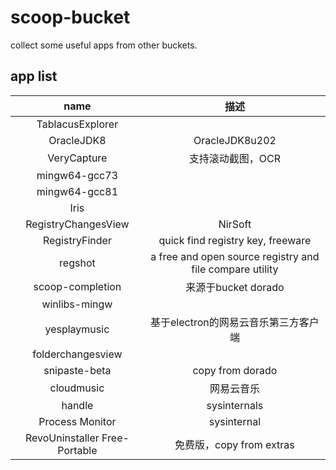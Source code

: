 # scoop-bucket
collect some useful apps from other buckets.

## app list

| name | 描述 |
| :-----:| :----: |
| TablacusExplorer ||
| OracleJDK8 | OracleJDK8u202 |
|VeryCapture|支持滚动截图，OCR|
|mingw64-gcc73||
|mingw64-gcc81||
|Iris||
|RegistryChangesView|NirSoft|
|RegistryFinder|quick find registry key, freeware|
|regshot|a free and open source registry and file compare utility|
|scoop-completion|来源于bucket dorado|
|winlibs-mingw||
|yesplaymusic|基于electron的网易云音乐第三方客户端|
|folderchangesview||
|snipaste-beta|copy from dorado|
|cloudmusic|网易云音乐|
|handle|sysinternals|
|Process Monitor|sysinternal|
|RevoUninstaller Free-Portable|免费版，copy from extras|

